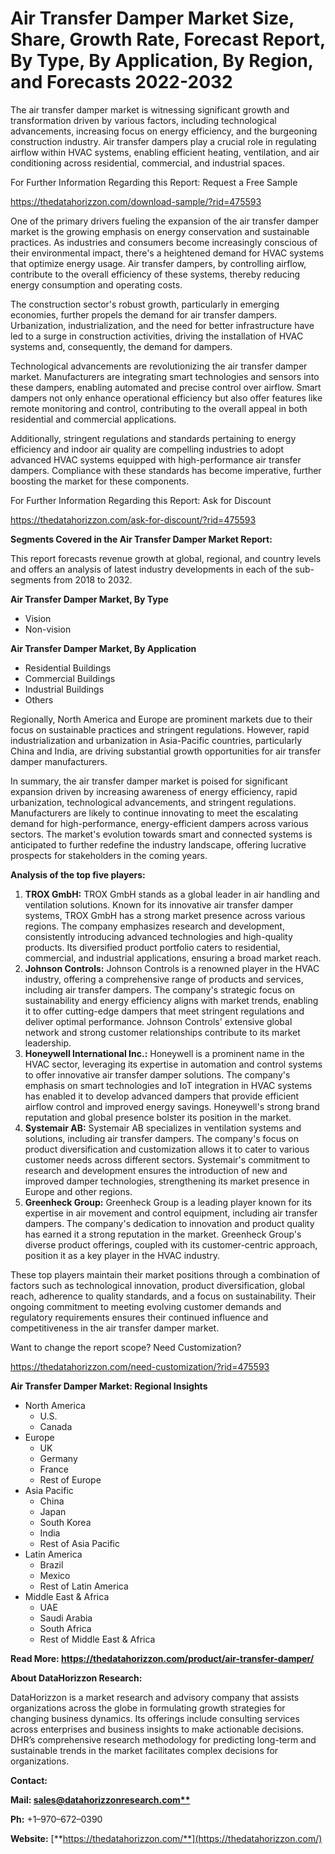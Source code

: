 ﻿#
# **Air Transfer Damper Market Size, Share, Growth Rate, Forecast Report, By Type, By Application, By Region, and Forecasts 2022-2032**
The air transfer damper market is witnessing significant growth and transformation driven by various factors, including technological advancements, increasing focus on energy efficiency, and the burgeoning construction industry. Air transfer dampers play a crucial role in regulating airflow within HVAC systems, enabling efficient heating, ventilation, and air conditioning across residential, commercial, and industrial spaces.

For Further Information Regarding this Report: Request a Free Sample

<https://thedatahorizzon.com/download-sample/?rid=475593>

One of the primary drivers fueling the expansion of the air transfer damper market is the growing emphasis on energy conservation and sustainable practices. As industries and consumers become increasingly conscious of their environmental impact, there's a heightened demand for HVAC systems that optimize energy usage. Air transfer dampers, by controlling airflow, contribute to the overall efficiency of these systems, thereby reducing energy consumption and operating costs.

The construction sector's robust growth, particularly in emerging economies, further propels the demand for air transfer dampers. Urbanization, industrialization, and the need for better infrastructure have led to a surge in construction activities, driving the installation of HVAC systems and, consequently, the demand for dampers.

Technological advancements are revolutionizing the air transfer damper market. Manufacturers are integrating smart technologies and sensors into these dampers, enabling automated and precise control over airflow. Smart dampers not only enhance operational efficiency but also offer features like remote monitoring and control, contributing to the overall appeal in both residential and commercial applications.

Additionally, stringent regulations and standards pertaining to energy efficiency and indoor air quality are compelling industries to adopt advanced HVAC systems equipped with high-performance air transfer dampers. Compliance with these standards has become imperative, further boosting the market for these components.

For Further Information Regarding this Report: Ask for Discount

<https://thedatahorizzon.com/ask-for-discount/?rid=475593>



**Segments Covered in the Air Transfer Damper Market Report:**

This report forecasts revenue growth at global, regional, and country levels and offers an analysis of latest industry developments in each of the sub-segments from 2018 to 2032.

**Air Transfer Damper Market, By Type**

- Vision
- Non-vision

**Air Transfer Damper Market, By Application**

- Residential Buildings
- Commercial Buildings
- Industrial Buildings
- Others

Regionally, North America and Europe are prominent markets due to their focus on sustainable practices and stringent regulations. However, rapid industrialization and urbanization in Asia-Pacific countries, particularly China and India, are driving substantial growth opportunities for air transfer damper manufacturers.

In summary, the air transfer damper market is poised for significant expansion driven by increasing awareness of energy efficiency, rapid urbanization, technological advancements, and stringent regulations. Manufacturers are likely to continue innovating to meet the escalating demand for high-performance, energy-efficient dampers across various sectors. The market's evolution towards smart and connected systems is anticipated to further redefine the industry landscape, offering lucrative prospects for stakeholders in the coming years.

**Analysis of the top five players:**

1. **TROX GmbH:** TROX GmbH stands as a global leader in air handling and ventilation solutions. Known for its innovative air transfer damper systems, TROX GmbH has a strong market presence across various regions. The company emphasizes research and development, consistently introducing advanced technologies and high-quality products. Its diversified product portfolio caters to residential, commercial, and industrial applications, ensuring a broad market reach.
1. **Johnson Controls:** Johnson Controls is a renowned player in the HVAC industry, offering a comprehensive range of products and services, including air transfer dampers. The company's strategic focus on sustainability and energy efficiency aligns with market trends, enabling it to offer cutting-edge dampers that meet stringent regulations and deliver optimal performance. Johnson Controls' extensive global network and strong customer relationships contribute to its market leadership.
1. **Honeywell International Inc.:** Honeywell is a prominent name in the HVAC sector, leveraging its expertise in automation and control systems to offer innovative air transfer damper solutions. The company's emphasis on smart technologies and IoT integration in HVAC systems has enabled it to develop advanced dampers that provide efficient airflow control and improved energy savings. Honeywell's strong brand reputation and global presence bolster its position in the market.
1. **Systemair AB:** Systemair AB specializes in ventilation systems and solutions, including air transfer dampers. The company's focus on product diversification and customization allows it to cater to various customer needs across different sectors. Systemair's commitment to research and development ensures the introduction of new and improved damper technologies, strengthening its market presence in Europe and other regions.
1. **Greenheck Group:** Greenheck Group is a leading player known for its expertise in air movement and control equipment, including air transfer dampers. The company's dedication to innovation and product quality has earned it a strong reputation in the market. Greenheck Group's diverse product offerings, coupled with its customer-centric approach, position it as a key player in the HVAC industry.

These top players maintain their market positions through a combination of factors such as technological innovation, product diversification, global reach, adherence to quality standards, and a focus on sustainability. Their ongoing commitment to meeting evolving customer demands and regulatory requirements ensures their continued influence and competitiveness in the air transfer damper market.



Want to change the report scope? Need Customization?

<https://thedatahorizzon.com/need-customization/?rid=475593>



**Air Transfer Damper Market: Regional Insights**

- North America
  - U.S.
  - Canada
- Europe
  - UK
  - Germany
  - France
  - Rest of Europe
- Asia Pacific
  - China
  - Japan
  - South Korea
  - India
  - Rest of Asia Pacific
- Latin America
  - Brazil
  - Mexico
  - Rest of Latin America
- Middle East & Africa
  - UAE
  - Saudi Arabia
  - South Africa
  - Rest of Middle East & Africa

**Read More: https://thedatahorizzon.com/product/air-transfer-damper/**

**About DataHorizzon Research:**

DataHorizzon is a market research and advisory company that assists organizations across the globe in formulating growth strategies for changing business dynamics. Its offerings include consulting services across enterprises and business insights to make actionable decisions. DHR’s comprehensive research methodology for predicting long-term and sustainable trends in the market facilitates complex decisions for organizations.

**Contact:**

**Mail: [sales@datahorizzonresearch.com**](mailto:sales@datahorizzonresearch.com)**

**Ph:** +1–970–672–0390

**Website:** [**https://thedatahorizzon.com/**](https://thedatahorizzon.com/)


